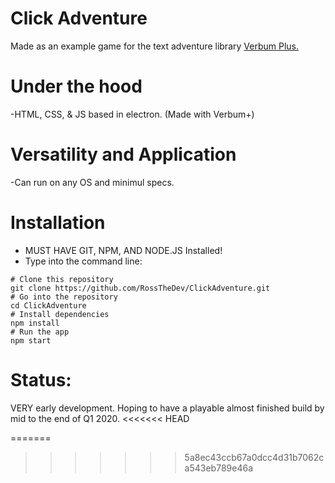 # Click Adventure

Made as an example game for the text adventure library [Verbum Plus.](https://github.com/RossTheDev/verbumplus)

# Under the hood
-HTML, CSS, & JS based in electron. (Made with Verbum+)

# Versatility and Application
-Can run on any OS and minimul specs.

# Installation
- MUST HAVE GIT, NPM, AND NODE.JS Installed!
- Type into the command line:

```
# Clone this repository
git clone https://github.com/RossTheDev/ClickAdventure.git
# Go into the repository
cd ClickAdventure
# Install dependencies
npm install
# Run the app
npm start
```
# Status: 
VERY early development. Hoping to have a playable almost finished build by mid to the end of Q1 2020.
<<<<<<< HEAD

=======
>>>>>>> 5a8ec43ccb67a0dcc4d31b7062ca543eb789e46a
